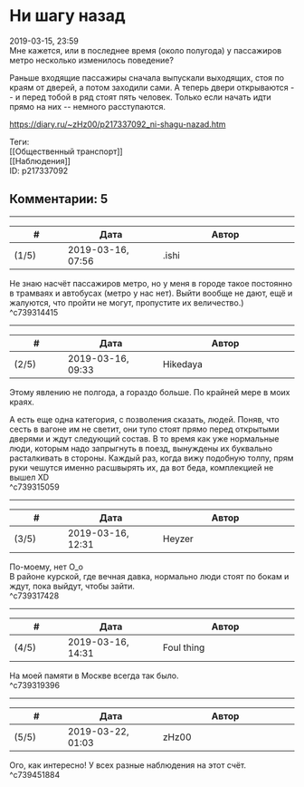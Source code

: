 Ни шагу назад
=============

  
2019-03-15, 23:59  
 Мне кажется, или в последнее время (около полугода) у пассажиров метро несколько изменилось поведение?   
   
 Раньше входящие пассажиры сначала выпускали выходящих, стоя по краям от дверей, а потом заходили сами. А теперь двери открываются -- и перед тобой в ряд стоят пять человек. Только если начать идти прямо на них -- немного расступаются.   
  
<https://diary.ru/~zHz00/p217337092_ni-shagu-nazad.htm>  
  
Теги:  
[[Общественный транспорт]]  
[[Наблюдения]]  
ID: p217337092  


Комментарии: 5
--------------

  


---



|         #         |              Дата              |                     Автор                     |           ID           |
| --- | --- | --- | --- |
| (1/5) | 2019-03-16, 07:56 | .ishi | c739314415 |

  
 Не знаю насчёт пассажиров метро, но у меня в городе такое постоянно в трамваях и автобусах (метро у нас нет). Выйти вообще не дают, ещё и жалуются, что пройти не могут, пропустите их величество.)   
 ^c739314415

---



|         #         |              Дата              |                     Автор                     |           ID           |
| --- | --- | --- | --- |
| (2/5) | 2019-03-16, 09:33 | Hikedaya | c739315059 |

  
 Этому явлению не полгода, а гораздо больше. По крайней мере в моих краях.   
   
 А есть еще одна категория, с позволения сказать, людей. Поняв, что сесть в вагоне им не светит, они тупо стоят прямо перед открытыми дверями и ждут следующий состав. В то время как уже нормальные люди, которым надо запрыгнуть в поезд, вынуждены их буквально расталкивать в стороны. Каждый раз, когда вижу подобную толпу, прям руки чешутся именно расшвырять их, да вот беда, комплекцией не вышел XD   
 ^c739315059

---



|         #         |              Дата              |                     Автор                     |           ID           |
| --- | --- | --- | --- |
| (3/5) | 2019-03-16, 12:31 | Heyzer | c739317428 |

  
 По-моему, нет О\_о   
 В районе курской, где вечная давка, нормально люди стоят по бокам и ждут, пока выйдут, чтобы зайти.   
 ^c739317428

---



|         #         |              Дата              |                     Автор                     |           ID           |
| --- | --- | --- | --- |
| (4/5) | 2019-03-16, 14:31 | Foul thing | c739319396 |

  
 На моей памяти в Москве всегда так было.   
 ^c739319396

---



|         #         |              Дата              |                     Автор                     |           ID           |
| --- | --- | --- | --- |
| (5/5) | 2019-03-22, 01:03 | zHz00 | c739451884 |

  
 Ого, как интересно! У всех разные наблюдения на этот счёт.   
 ^c739451884